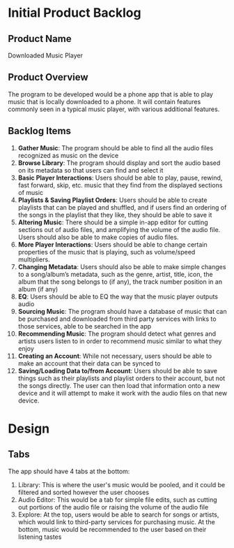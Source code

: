 # Initial Product Backlog
## Product Name
Downloaded Music Player
## Product Overview
The program to be developed would be a phone app that is able to play music that is locally downloaded to a phone. It will contain features commonly seen in a typical music player, with various additional features.
## Backlog Items
1. **Gather Music**: The program should be able to find all the audio files recognized as music on the device
2. **Browse Library**: The program should display and sort the audio based on its metadata so that users can find and select it
4. **Basic Player Interactions**: Users should be able to play, pause, rewind, fast forward, skip, etc. music that they find from the displayed sections of music
5. **Playlists & Saving Playlist Orders**: Users should be able to create playlists that can be played and shuffled, and if users find an ordering of the songs in the playlist that they like, they should be able to save it 
6. **Altering Music**: There should be a simple in-app editor for cutting sections out of audio files, and amplifying the volume of the audio file. Users should also be able to make copies of audio files.
7. **More Player Interactions**: Users should be able to change certain properties of the music that is playing, such as volume/speed multipliers.
8. **Changing Metadata**: Users should also be able to make simple changes to a song/album’s metadata, such as the genre, artist, title, icon, the album that the song belongs to (if any), the track number position in an album (if any)
9. **EQ**: Users should be able to EQ the way that the music player outputs audio
10. **Sourcing Music**: The program should have a database of music that can be purchased and downloaded from third party services with links to those services, able to be searched in the app
11. **Recommending Music**: The program should detect what genres and artists users listen to in order to recommend music similar to what they enjoy
12. **Creating an Account**: While not necessary, users should be able to make an account that their data can be synced to
13. **Saving/Loading Data to/from Account**: Users should be able to save things such as their playlists and playlist orders to their account, but not the songs directly. The user can then load that information onto a new device and it will attempt to make it work with the audio files on that new device.

# Design
## Tabs
The app should have 4 tabs at the bottom:
1. Library: This is where the user's music would be pooled, and it could be filtered and sorted however the user chooses
2. Audio Editor: This would be a tab for simple file edits, such as cutting out portions of the audio file or raising the volume of the audio file
3. Explore: At the top, users would be able to search for songs or artists, which would link to third-party services for purchasing music. At the bottom, music would be recommended to the user based on their listening tastes
